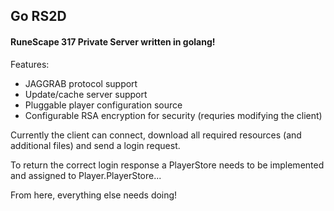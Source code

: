 ## Go RS2D

#### RuneScape 317 Private Server written in golang!

Features:
* JAGGRAB protocol support
* Update/cache server support
* Pluggable player configuration source
* Configurable RSA encryption for security (requries modifying the client)



Currently the client can connect, download all required resources (and additional files) and send a login request.

To return the correct login response a PlayerStore needs to be implemented and assigned to Player.PlayerStore...

From here, everything else needs doing!
